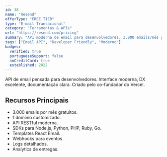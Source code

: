```yaml
---
id: 38
name: "Resend"
offerType: "FREE TIER"
type: "E-mail Transacional"
category: "Ferramentas & APIs"
url: "https://resend.com/pricing"
summary: "API moderna de email para desenvolvedores. 3.000 emails/mês grátis, domínio customizado, templates."
tags: ["Email API", "Developer Friendly", "Moderno"]
badges:
  verified: true
  portugueseSupport: false
  noCreditCard: true
  established: 2022
---
```


API de email pensada para desenvolvedores. Interface moderna, DX excelente, documentação clara. Criado pelo co-fundador do Vercel.

## Recursos Principais

- 3.000 emails por mês gratuitos.
- 1 domínio customizado.
- API RESTful moderna.
- SDKs para Node.js, Python, PHP, Ruby, Go.
- Templates React Email.
- Webhooks para eventos.
- Logs detalhados.
- Analytics de entregas.

